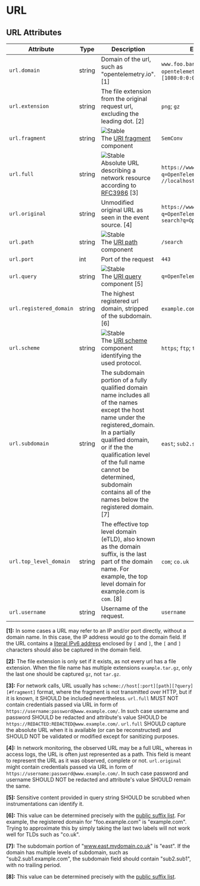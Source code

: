 <!--- Hugo front matter used to generate the website version of this page:
linkTitle: URL
--->

# URL

## URL Attributes

<!-- semconv registry.url(omit_requirement_level) -->
| Attribute  | Type | Description  | Examples  |
|---|---|---|---|
| `url.domain` | string | Domain of the url, such as "opentelemetry.io". [1] | `www.foo.bar`; `opentelemetry.io`; `3.12.167.2`; `[1080:0:0:0:8:800:200C:417A]` |
| `url.extension` | string | The file extension from the original request url, excluding the leading dot. [2] | `png`; `gz` |
| `url.fragment` | string | ![Stable](https://img.shields.io/badge/-stable-lightgreen)<br>The [URI fragment](https://www.rfc-editor.org/rfc/rfc3986#section-3.5) component | `SemConv` |
| `url.full` | string | ![Stable](https://img.shields.io/badge/-stable-lightgreen)<br>Absolute URL describing a network resource according to [RFC3986](https://www.rfc-editor.org/rfc/rfc3986) [3] | `https://www.foo.bar/search?q=OpenTelemetry#SemConv`; `//localhost` |
| `url.original` | string | Unmodified original URL as seen in the event source. [4] | `https://www.foo.bar/search?q=OpenTelemetry#SemConv`; `search?q=OpenTelemetry` |
| `url.path` | string | ![Stable](https://img.shields.io/badge/-stable-lightgreen)<br>The [URI path](https://www.rfc-editor.org/rfc/rfc3986#section-3.3) component | `/search` |
| `url.port` | int | Port of the request | `443` |
| `url.query` | string | ![Stable](https://img.shields.io/badge/-stable-lightgreen)<br>The [URI query](https://www.rfc-editor.org/rfc/rfc3986#section-3.4) component [5] | `q=OpenTelemetry` |
| `url.registered_domain` | string | The highest registered url domain, stripped of the subdomain. [6] | `example.com`; `foo.co.uk` |
| `url.scheme` | string | ![Stable](https://img.shields.io/badge/-stable-lightgreen)<br>The [URI scheme](https://www.rfc-editor.org/rfc/rfc3986#section-3.1) component identifying the used protocol. | `https`; `ftp`; `telnet` |
| `url.subdomain` | string | The subdomain portion of a fully qualified domain name includes all of the names except the host name under the registered_domain. In a partially qualified domain, or if the the qualification level of the full name cannot be determined, subdomain contains all of the names below the registered domain. [7] | `east`; `sub2.sub1` |
| `url.top_level_domain` | string | The effective top level domain (eTLD), also known as the domain suffix, is the last part of the domain name. For example, the top level domain for example.com is `com`. [8] | `com`; `co.uk` |
| `url.username` | string | Username of the request. | `username` |

**[1]:** In some cases a URL may refer to an IP and/or port directly, without a domain name. In this case, the IP address would go to the domain field. If the URL contains a [literal IPv6 address](https://www.rfc-editor.org/rfc/rfc2732#section-2) enclosed by `[` and `]`, the `[` and `]` characters should also be captured in the domain field.

**[2]:** The file extension is only set if it exists, as not every url has a file extension. When the file name has multiple extensions `example.tar.gz`, only the last one should be captured `gz`, not `tar.gz`.

**[3]:** For network calls, URL usually has `scheme://host[:port][path][?query][#fragment]` format, where the fragment is not transmitted over HTTP, but if it is known, it SHOULD be included nevertheless.
`url.full` MUST NOT contain credentials passed via URL in form of `https://username:password@www.example.com/`. In such case username and password SHOULD be redacted and attribute's value SHOULD be `https://REDACTED:REDACTED@www.example.com/`.
`url.full` SHOULD capture the absolute URL when it is available (or can be reconstructed) and SHOULD NOT be validated or modified except for sanitizing purposes.

**[4]:** In network monitoring, the observed URL may be a full URL, whereas in access logs, the URL is often just represented as a path. This field is meant to represent the URL as it was observed, complete or not.
`url.original` might contain credentials passed via URL in form of `https://username:password@www.example.com/`. In such case password and username SHOULD NOT be redacted and attribute's value SHOULD remain the same.

**[5]:** Sensitive content provided in query string SHOULD be scrubbed when instrumentations can identify it.

**[6]:** This value can be determined precisely with the [public suffix list](http://publicsuffix.org). For example, the registered domain for "foo.example.com" is "example.com". Trying to approximate this by simply taking the last two labels will not work well for TLDs such as "co.uk".

**[7]:** The subdomain portion of "www.east.mydomain.co.uk" is "east". If the domain has multiple levels of subdomain, such as "sub2.sub1.example.com", the subdomain field should contain "sub2.sub1", with no trailing period.

**[8]:** This value can be determined precisely with the [public suffix list](http://publicsuffix.org).
<!-- endsemconv -->